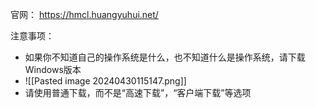 官网： https://hmcl.huangyuhui.net/

注意事项：
- 如果你不知道自己的操作系统是什么，也不知道什么是操作系统，请下载Windows版本
- ![[Pasted image 20240430115147.png]]
- 请使用普通下载，而不是“高速下载”，“客户端下载”等选项